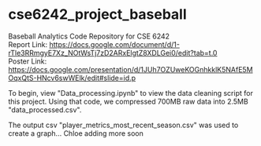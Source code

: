 # cse6242_project_baseball
Baseball Analytics Code Repository for CSE 6242<br>
Report Link: https://docs.google.com/document/d/1-rTle3RRmgyE7Xz_NOtWsTj7zD2ARxElgtZ8XDLGei0/edit?tab=t.0<br>
Poster Link: https://docs.google.com/presentation/d/1JUh7OZUweKOGnhkklK5NAfE5MOqxQtS-HNcv6swWElk/edit#slide=id.p

To begin, view "Data_processing.ipynb" to view the data cleaning script for this project. Using that code, we compressed 700MB raw data into 2.5MB "data_processed.csv".

The output csv "player_metrics_most_recent_season.csv" was used to create a graph... Chloe adding more soon
